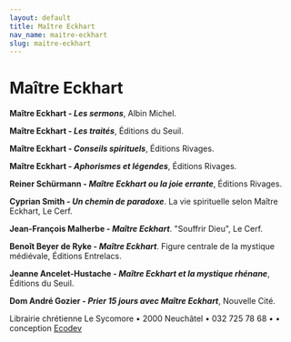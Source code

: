 ```yaml
---
layout: default
title: Maître Eckhart
nav_name: maitre-eckhart
slug: maitre-eckhart
---
```


Maître Eckhart
==============

<span style="font-weight: bold;">Maître Eckhart - <span style="font-style: italic;">Les sermons</span></span>, Albin Michel.

<span style="font-weight: bold;">Maître Eckhart - <span style="font-style: italic;">Les traités</span></span>, Éditions du Seuil.

<span style="font-weight: bold;">Maître Eckhart - <span style="font-style: italic;">Conseils spirituels</span></span>, Éditions Rivages.

<span style="font-weight: bold;">Maître Eckhart - <span style="font-style: italic;">Aphorismes et légendes</span></span>, Éditions Rivages.

<span style="font-weight: bold;">Reiner Schürmann - <span style="font-style: italic;">Maître Eckhart ou la joie errante</span></span>, Éditions Rivages.

<span style="font-weight: bold;">Cyprian Smith - <span style="font-style: italic;">Un chemin de paradoxe</span></span>. La vie spirituelle selon Maître Eckhart, Le Cerf.

<span style="font-weight: bold;">Jean-François Malherbe - <span style="font-style: italic;">Maître Eckhart</span></span>. "Souffrir Dieu", Le Cerf.

<span style="font-weight: bold;">Benoît Beyer de Ryke - <span style="font-style: italic;">Maître Eckhart</span></span>. Figure centrale de la mystique médiévale, Éditions Entrelacs.

<span style="font-weight: bold;">Jeanne Ancelet-Hustache - <span style="font-style: italic;">Maître Eckhart et la mystique rhénane</span></span>, Éditions du Seuil.

<span style="font-weight: bold;">Dom André Gozier - <span style="font-style: italic;">Prier 15 jours avec Maître Eckhart</span></span>, Nouvelle Cité.

Librairie chrétienne Le Sycomore • 2000 Neuchâtel • 032 725 78 68 •
• conception [Ecodev](http://ecodev.ch)
